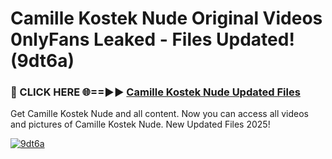 # Camille Kostek Nude Original Videos 0nlyFans Leaked - Files Updated! (9dt6a)

<h3>🔴 CLICK HERE 🌐==►► <a href="https://tinyurl.com/yc6ubb5a" rel="nofollow">Camille Kostek Nude Updated Files</a></h3>

Get Camille Kostek Nude and all content. Now you can access all videos and pictures of Camille Kostek Nude. New Updated Files 2025!

[![9dt6a](https://i.imgur.com/7eu0CRL.gif)](https://tinyurl.com/yc6ubb5a)

